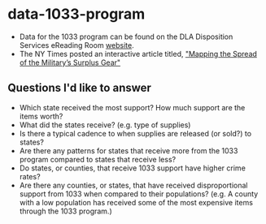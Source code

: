 # data-1033-program

* Data for the 1033 program can be found on the DLA Disposition Services eReading Room [website](http://www.dispositionservices.dla.mil/EFOIA-Privacy/Pages/ereadingroom.aspx#1033).
* The NY Times posted an interactive article titled, ["Mapping the Spread of the Military’s Surplus Gear"](http://www.nytimes.com/interactive/2014/08/15/us/surplus-military-equipment-map.html?_r=1)

## Questions I'd like to answer
* Which state received the most support? How much support are the items worth?
* What did the states receive? (e.g. type of supplies)
* Is there a typical cadence to when supplies are released (or sold?) to states?
* Are there any patterns for states that receive more from the 1033 program compared to states that receive less?
* Do states, or counties, that receive 1033 support have higher crime rates?
* Are there any counties, or states, that have received disproportional support from 1033 when compared to their populations? (e.g. A county with a low population has received some of the most expensive items through the 1033 program.)